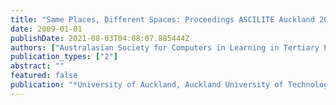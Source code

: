 ```yaml
---
title: "Same Places, Different Spaces: Proceedings ASCILITE Auckland 2009: 26th Annual ASCILITE International Conference, Auckland, 6-9 December 2009"
date: 2009-01-01
publishDate: 2021-08-03T04:08:07.885444Z
authors: ["Australasian Society for Computers in Learning in Tertiary Education ..."]
publication_types: ["2"]
abstract: ""
featured: false
publication: "*University of Auckland, Auckland University of Technology, Australasian …*"
---
```


